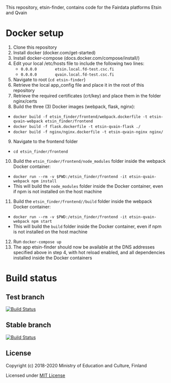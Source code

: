 This repository, etsin-finder, contains code for the Fairdata platforms Etsin and Qvain

# Docker setup

1. Clone this repository
2. Install docker (docker.com/get-started)
3. Install docker-compose (docs.docker.com/compose/install/)
4. Edit your local /etc/hosts file to include the following two lines:
    - `0.0.0.0        etsin.local.fd-test.csc.fi`
    - `0.0.0.0        qvain.local.fd-test.csc.fi`
5. Navigate to root (`cd etsin-finder`)
6. Retrieve the local app_config file and place it in the root of this repository
7. Retrieve the required certificates (crt/key) and place them in the folder nginx/certs
8. Build the three (3) Docker images (webpack, flask, nginx):
- `docker build -f etsin_finder/frontend/webpack.dockerfile -t etsin-qvain-webpack etsin_finder/frontend`
- `docker build -f flask.dockerfile -t etsin-qvain-flask ./`
- `docker build -f nginx/nginx.dockerfile -t etsin-qvain-nginx nginx/`
9. Navigate to the frontend folder
- `cd etsin_finder/frontend`
10. Build the `etsin_finder/frontend/node_modules` folder inside the webpack Docker container:
- `docker run --rm -v $PWD:/etsin_finder/frontend -it etsin-qvain-webpack npm install`
- This will build the `node_modules` folder inside the Docker container, even if npm is not installed on the host machine
11. Build the `etsin_finder/frontend//build` folder inside the webpack Docker container:
- `docker run --rm -v $PWD:/etsin_finder/frontend -it etsin-qvain-webpack npm start`
- This will build the `build` folder inside the Docker container, even if npm is not installed on the host machine
12. Run `docker-compose up`
13. The app etsin-finder should now be available at the DNS addresses specified above in step 4, with hot reload enabled, and all dependencies installed inside the Docker containers

# Build status

## Test branch
[![Build Status](https://travis-ci.com/CSCfi/etsin-finder.svg?branch=test)](https://travis-ci.com/CSCfi/etsin-finder)

## Stable branch
[![Build Status](https://travis-ci.com/CSCfi/etsin-finder.svg?branch=stable)](https://travis-ci.com/CSCfi/etsin-finder)

License
-------
Copyright (c) 2018-2020 Ministry of Education and Culture, Finland

Licensed under [MIT License](LICENSE)